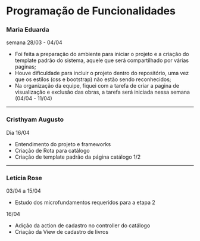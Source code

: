 # Programação de Funcionalidades

### Maria Eduarda
semana 28/03 - 04/04
- Foi feita a preparação do ambiente para iniciar o projeto e a criação do template padrão do sistema, aquele que será compartilhado por várias paginas; 
- Houve dificuldade para incluir o projeto dentro do repositório, uma vez que os estilos (css e bootstrap) não estão sendo reconhecidos;
- Na organização da equipe, fiquei com a tarefa de criar a pagina de visualização e exclusão das obras, a tarefa será iniciada nessa semana (04/04 - 11/04)

------
### Cristhyam Augusto
Dia 16/04
- Entendimento do projeto e frameworks
- Criação de Rota para catálogo
- Criação de template padrão da página catálogo 1/2

------
### Letícia Rose
03/04 a 15/04
- Estudo dos microfundamentos requeridos para a etapa 2

16/04
- Adição da action de cadastro no controller do catálogo
- Criação da View de cadastro de livros


